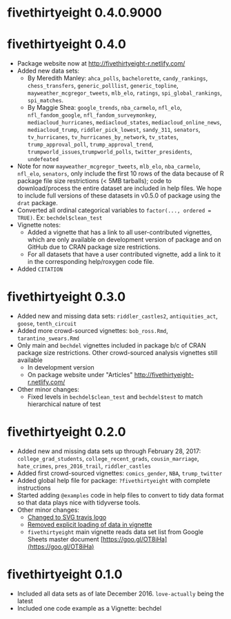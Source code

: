 # fivethirtyeight 0.4.0.9000

# fivethirtyeight 0.4.0

* Package website now at <http://fivethirtyeight-r.netlify.com/>
* Added new data sets:
    + By Meredith Manley: `ahca_polls`, `bachelorette`, `candy_rankings`, 
    `chess_transfers`, `generic_polllist`, `generic_topline`, 
    `mayweather_mcgregor_tweets`, `mlb_elo`, `ratings`, `spi_global_rankings`, 
    `spi_matches`.
    + By Maggie Shea: `google_trends`, `nba_carmelo`, `nfl_elo`,
    `nfl_fandom_google`, `nfl_fandom_surveymonkey`, `mediacloud_hurricanes`,
    `mediacloud_states`, `mediacloud_online_news`, `mediacloud_trump`,
    `riddler_pick_lowest`, `sandy_311`, `senators`, `tv_hurricanes`,
    `tv_hurricanes_by_network`, `tv_states`, `trump_approval_poll`,
    `trump_approval_trend`, `trumpworld_issues`,`trumpworld_polls`,
    `twitter_presidents`, `undefeated`
* Note for now `mayweather_mcgregor_tweets`, `mlb_elo`, `nba_carmelo`,
`nfl_elo`, `senators`, only include the first 10 rows of the data because of R
package file size restrictions (< 5MB tarballs); code to download/process the
entire dataset are included in help files. We hope to include full versions of
these datasets in v0.5.0 of package using the `drat` package.
* Converted all ordinal categorical variables to `factor(..., ordered = TRUE)`.
Ex: `bechdel$clean_test`
* Vignette notes:
    + Added a vignette that has a link to all user-contributed vignettes, which 
    are only available on development version of package and on GitHub due to 
    CRAN package size restrictions.
    + For all datasets that have a user contributed vignette, add a link to it 
    in the corresponding help/roxygen code file.
* Added `CITATION`


# fivethirtyeight 0.3.0

* Added new and missing data sets: `riddler_castles2`, `antiquities_act`, `goose`,
`tenth_circuit`
* Added more crowd-sourced vignettes: `bob_ross.Rmd`, `tarantino_swears.Rmd`
* Only main and `bechdel` vignettes included in package b/c of CRAN package size
restrictions. Other crowd-sourced analysis vignettes still available
    + In development version
    + On package website under "Articles" <http://fivethirtyeight-r.netlify.com/>
* Other minor changes:
    + Fixed levels in `bechdel$clean_test` and `bechdel$test` to match
    hierarchical nature of test


# fivethirtyeight 0.2.0

* Added new and missing data sets up through February 28, 2017: 
`college_grad_students`, `college_recent_grads`, `cousin_marriage`, 
`hate_crimes`, `pres_2016_trail`, `riddler_castles`
* Added first crowd-sourced vignettes: `comics_gender`, `NBA`, `trump_twitter`
* Added global help file for package: `?fivethirtyeight` with complete instructions
* Started adding `@examples` code in help files to convert to tidy data format
so that data plays nice with tidyverse tools.
* Other minor changes:
    + [Changed to SVG travis logo](https://github.com/rudeboybert/fivethirtyeight/pull/1)
    + [Removed explicit loading of data in vignette](https://github.com/rudeboybert/fivethirtyeight/pull/2)
    + `fivethirtyeight` main vignette reads data set list from Google Sheets
    master document [https://goo.gl/OT8iHa](https://goo.gl/OT8iHa)


# fivethirtyeight 0.1.0

* Included all data sets as of late December 2016. `love-actually` being the latest
* Included one code example as a Vignette: bechdel

